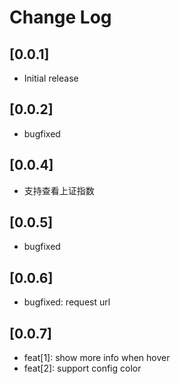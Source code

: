 # Change Log

## [0.0.1]
- Initial release

## [0.0.2]
- bugfixed

## [0.0.4]
- 支持查看上证指数

## [0.0.5]
- bugfixed

## [0.0.6]
- bugfixed: request url


## [0.0.7]
- feat[1]: show more info when hover
- feat[2]: support config color